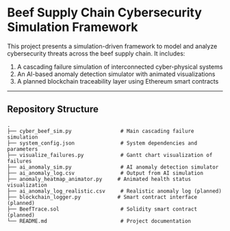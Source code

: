 # Beef Supply Chain Cybersecurity Simulation Framework

This project presents a simulation-driven framework to model and analyze cybersecurity threats across the beef supply chain. It includes:

1. A cascading failure simulation of interconnected cyber-physical systems
2. An AI-based anomaly detection simulator with animated visualizations
3. A planned blockchain traceability layer using Ethereum smart contracts

---

## Repository Structure

```plaintext
.
├── cyber_beef_sim.py                # Main cascading failure simulation
├── system_config.json               # System dependencies and parameters
├── visualize_failures.py            # Gantt chart visualization of failures
├── ai_anomaly_sim.py                # AI anomaly detection simulator
├── ai_anomaly_log.csv               # Output from AI simulation
├── anomaly_heatmap_animator.py     # Animated health status visualization
├── ai_anomaly_log_realistic.csv     # Realistic anomaly log (planned)
├── blockchain_logger.py            # Smart contract interface (planned)
├── BeefTrace.sol                    # Solidity smart contract (planned)
└── README.md                        # Project documentation
